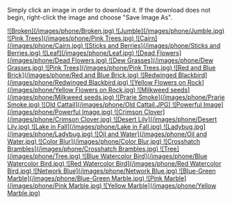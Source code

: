 Simply click an image in order to download it. If the download does not begin, right-click the image and choose "Save Image As".


<a id="broken" download="Broken.jpg" href="./images/phone/Broken.jpg" title="Broken">
![Broken](/images/phone/Broken.jpg)
</a>
<a id="Jumble" download="Jumble.jpg" href="./images/phone/Jumble.jpg" title="Jumble">
![Jumble](/images/phone/Jumble.jpg)
</a>
<a id="Floweringtree" download="Pink Trees.jpg" href="./images/phone/Pink Trees.jpg" title="Pink Trees">
![Pink Trees](/images/phone/Pink Trees.jpg)
</a>
<a id="Cairn" download="Cairn.jpg" href="./images/phone/Cairn.jpg" title="Cairn">
![Cairn](/images/phone/Cairn.jpg)
</a>
<a id="Berries" download="Sticks and Berries.jpg" href="./images/phone/Sticks and Berries.jpg" title="Sticks and Berries">
![Sticks and Berries](/images/phone/Sticks and Berries.jpg)
</a>
<a id="leaf" download="Leaf.jpg" href="./images/phone/Leaf.jpg" title="Leaf">
![Leaf](/images/phone/Leaf.jpg)
</a>
<a id="Dead" download="Dead Flowers.jpg" href="./images/phone/Dead Flowers.jpg" title="Dead Flowers">
![Dead Flowers](/images/phone/Dead Flowers.jpg)
</a>
<a id="Dew" download="Dew Grasses.jpg" href="./images/phone/Dew Grasses.jpg" title="Dew Grasses">
![Dew Grasses](/images/phone/Dew Grasses.jpg)
</a>
<a id="Pinktrees" download="Pink Trees.jpg" href="./images/phone/Pink Trees.jpg" title="Pink Trees">
![Pink Trees](/images/phone/Pink Trees.jpg)
</a>
<a id="brick" download="Red and Blue Brick.jpg" href="./images/phone/Red and Blue Brick.jpg" title="Red and Blue Brick">
![Red and Blue Brick](/images/phone/Red and Blue Brick.jpg)
</a>
<a id="Redwinged" download="Redwinged Blackbird.jpg" href="./images/phone/Redwinged Blackbird.jpg" title="Redwinged Blackbird">
![Redwinged Blackbird](/images/phone/Redwinged Blackbird.jpg)
</a>
<a id="rockflowers" download="Yellow Flowers on Rock.jpg" href="./images/phone/Yellow Flowers on Rock.jpg" title="Yellow Flowers on Rock">
![Yellow Flowers on Rock](/images/phone/Yellow Flowers on Rock.jpg)
</a>
<a id="Milkweed" download="Milkweed seeds.jpg" href="./images/phone/Milkweed seeds.jpg" title="Milkweed seeds">
![Milkweed seeds](/images/phone/Milkweed seeds.jpg)
</a>
<a id="Prarie" download="Prarie Smoke.jpg" href="./images/phone/Prarie Smoke.jpg" title="Prarie Smoke">
![Prarie Smoke](/images/phone/Prarie Smoke.jpg)
</a>
<a id="Cattail" download="Old Cattail.JPG" href="./images/phone/Old Cattail.JPG" title="Old Cattail">
![Old Cattail](/images/phone/Old Cattail.JPG)
</a>
<a id="Powerful" download="Powerful Image.jpg" href="./images/phone/Powerful Image.jpg" title="Powerful Image">
![Powerful Image](/images/phone/Powerful Image.jpg)
</a>
<a id="Clover" download="Crimson Clover.jpg" href="./images/phone/Crimson Clover.jpg" title="Crimson Clover">
![Crimson Clover](/images/phone/Crimson Clover.jpg)
</a>
<a id="Lily" download="Desert Lily.jpg" href="./images/phone/Desert Lily.jpg" title="Desert Lily">
![Desert Lily](/images/phone/Desert Lily.jpg)
</a>
<a id="Lake" download="Lake in Fall.jpg" href="./images/phone/Lake in Fall.jpg" title="Lake in Fall">
![Lake in Fall](/images/phone/Lake in Fall.jpg)
</a>
<a id="Ladybug" download="Ladybug.jpg" href="./images/phone/Ladybug.jpg" title="Ladybug">
![Ladybug.jpg](/images/phone/Ladybug.jpg)
</a>
<a id="Oil" download="Oil and Water.jpg" href="./images/phone/Oil and Water.jpg" title="Oil and Water">
![Oil and Water](/images/phone/Oil and Water.jpg)
</a>
<a id="Blur" download="Color Blur.jpg" href="./images/phone/Color Blur.jpg" title="Color Blur">
![Color Blur](/images/phone/Color Blur.jpg)
</a>
<a id="Crosshatch" download="Crosshatch Brambles.jpg" href="./images/phone/Crosshatch Brambles.jpg" title="Crosshatch Brambles">
![Crosshatch Brambles](/images/phone/Crosshatch Brambles.jpg)
</a>
<a id="Tree" download="Tree.jpg" href="./images/phone/Tree.jpg" title="Tree">
![Tree](/images/phone/Tree.jpg)
</a>
<a id="Bluebird" download="Blue Watercolor Bird.jpg" href="./images/phone/Blue Watercolor Bird.jpg" title="Blue Watercolor Bird">
![Blue Watercolor Bird](/images/phone/Blue Watercolor Bird.jpg)
</a>
<a id="Redbird" download="Red Watercolor Bird.jpg" href="./images/phone/Red Watercolor Bird.jpg" title="Red Watercolor Bird">
![Red Watercolor Bird](/images/phone/Red Watercolor Bird.jpg)
</a>
<a id="Network" download="Network Blue.jpg" href="./images/phone/Network Blue.jpg" title="Network Blue">
![Network Blue](/images/phone/Network Blue.jpg)
</a>
<a id="Bluemarble" download="Blue-Green Marble.jpg" href="./images/phone/Blue-Green Marble.jpg" title="Blue-Green Marble">
![Blue-Green Marble](/images/phone/Blue-Green Marble.jpg)
</a>
<a id="Pinkmarble" download="Pink Marble.jpg" href="./images/phone/Pink Marble.jpgg" title="Pink Marble">
![Pink Marble](/images/phone/Pink Marble.jpg)
</a>
<a id="Yellowmarble" download="Yellow Marble.jpg" href="./images/phone/Yellow Marble.jpgg" title="Yellow Marble">
![Yellow Marble](/images/phone/Yellow Marble.jpg)
</a>

